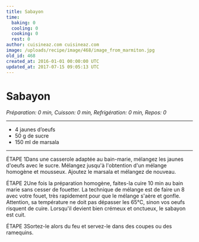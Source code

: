 ```yaml
---
title: Sabayon 
time:
  baking: 0
  cooling: 0
  cooking: 0
  rest: 0
author: cuisineaz.com cuisineaz.com
image: /uploads/recipe/image/468/image_from_marmiton.jpg
old_id: 468
created_at: 2016-01-01 00:00:00 UTC
updated_at: 2017-07-15 09:05:13 UTC
---
```


# Sabayon 

*Préparation: 0 min, Cuisson: 0 min, Refrigération: 0 min, Repos: 0*

---

- 4 jaunes d’oeufs
- 50 g de sucre
- 150 ml de marsala

---

ÉTAPE 1Dans une casserole adaptée au bain-marie, mélangez les jaunes d'oeufs avec le sucre. Mélangez jusqu'à l'obtention d'un mélange homogène et mousseux. Ajoutez le marsala et mélangez de nouveau.

ÉTAPE 2Une fois la préparation homogène, faites-la cuire 10 min au bain marie sans cesser de fouetter. La technique de mélange est de faire un 8 avec votre fouet, très rapidement pour que le mélange s'aère et gonfle. Attention, sa température ne doit pas dépasser les 65°C, sinon vos oeufs risquent de cuire. Lorsqu'il devient bien crémeux et onctueux, le sabayon est cuit.

ÉTAPE 3Sortez-le alors du feu et servez-le dans des coupes ou des ramequins.
